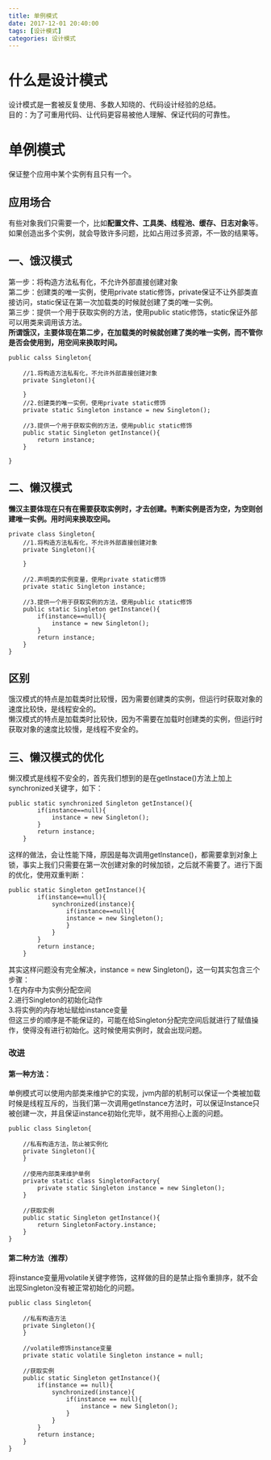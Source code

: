 ```yaml
---
title: 单例模式  
date: 2017-12-01 20:40:00  
tags: [设计模式]    
categories: 设计模式  
---
```

# 什么是设计模式
设计模式是一套被反复使用、多数人知晓的、代码设计经验的总结。  
目的：为了可重用代码、让代码更容易被他人理解、保证代码的可靠性。  
# 单例模式
保证整个应用中某个实例有且只有一个。  
## 应用场合
有些对象我们只需要一个，比如**配置文件、工具类、线程池、缓存、日志对象**等。如果创造出多个实例，就会导致许多问题，比如占用过多资源，不一致的结果等。  
## 一、饿汉模式
第一步：将构造方法私有化，不允许外部直接创建对象  
第二步：创建类的唯一实例，使用private static修饰，private保证不让外部类直接访问，static保证在第一次加载类的时候就创建了类的唯一实例。  
第三步：提供一个用于获取实例的方法，使用public static修饰，static保证外部可以用类来调用该方法。  
**所谓饿汉，主要体现在第二步，在加载类的时候就创建了类的唯一实例，而不管你是否会使用到，用空间来换取时间。**  
```
public calss Singleton{

    //1.将构造方法私有化，不允许外部直接创建对象
    private Singleton(){
    
    }
    //2.创建类的唯一实例，使用private static修饰
    private static Singleton instance = new Singleton();
    
    //3.提供一个用于获取实例的方法，使用public static修饰
    public static Singleton getInstance(){
        return instance;
    }
    
}
```
## 二、懒汉模式
**懒汉主要体现在只有在需要获取实例时，才去创建。判断实例是否为空，为空则创建唯一实例。用时间来换取空间。**  
```
private class Singleton{
    //1.将构造方法私有化，不允许外部直接创建对象
    private Singleton(){
        
    }
    
    //2.声明类的实例变量，使用private static修饰
    private static Singleton instance;
    
    //3.提供一个用于获取实例的方法，使用public static修饰
    public static Singleton getInstance(){
        if(instance==null){
            instance = new Singleton();
        }
        return instance;
    }
}
```
## 区别
饿汉模式的特点是加载类时比较慢，因为需要创建类的实例，但运行时获取对象的速度比较快，是线程安全的。  
懒汉模式的特点是加载类时比较快，因为不需要在加载时创建类的实例，但运行时获取对象的速度比较慢，是线程不安全的。  
## 三、懒汉模式的优化
懒汉模式是线程不安全的，首先我们想到的是在getInstace()方法上加上synchronized关键字，如下：  
```
public static synchronized Singleton getInstance(){
        if(instance==null){
            instance = new Singleton();
        }
        return instance;
    }
```
这样的做法，会让性能下降，原因是每次调用getInstance()，都需要拿到对象上锁，事实上我们只需要在第一次创建对象的时候加锁，之后就不需要了。进行下面的优化，使用双重判断：  
```
public static Singleton getInstance(){
        if(instance==null){
            synchronized(instance){
                if(instance==null){
                instance = new Singleton();
                }
            }
        }
        return instance;
    }
```
其实这样问题没有完全解决，instance = new Singleton()，这一句其实包含三个步骤：  
1.在内存中为实例分配空间  
2.进行Singleton的初始化动作  
3.将实例的内存地址赋给instance变量  
但这三步的顺序是不能保证的，可能在给Singleton分配完空间后就进行了赋值操作，使得没有进行初始化。这时候使用实例时，就会出现问题。  
### 改进
#### 第一种方法：
单例模式可以使用内部类来维护它的实现，jvm内部的机制可以保证一个类被加载时候是线程互斥的，当我们第一次调用getInstance方法时，可以保证Instance只被创建一次，并且保证instance初始化完毕，就不用担心上面的问题。  
```
public class Singleton{

    //私有构造方法，防止被实例化
    private Singleton(){
    }
    
    //使用内部类来维护单例
    private static class SingletonFactory{
        private static Singleton instance = new Singleton();
    } 
    
    //获取实例
    public static Singleton getInstance(){
        return SingletonFactory.instance;
    }
}
```
#### 第二种方法（推荐）
将instance变量用volatile关键字修饰，这样做的目的是禁止指令重排序，就不会出现Singleton没有被正常初始化的问题。  
```
public class Singleton{

    //私有构造方法
    private Singleton(){
    }
    
    //volatile修饰instance变量
    private static volatile Singleton instance = null;
    
    //获取实例
    public static Singleton getInstance(){
        if(instance == null){
            synchronized(instance){
                if(instance == null){
                    instance = new Singleton();
                }
            }
        }
        return instance;
    }
}
```



